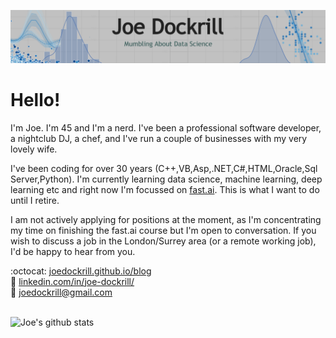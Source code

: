 ![Header image](https://github.com/joedockrill/joedockrill/raw/master/web-header-wide.png)
# Hello!

I'm Joe. I'm 45 and I'm a nerd. I've been a professional software developer, a nightclub DJ, a chef, and I've run a couple of businesses with my very lovely wife.  

I've been coding for over 30 years (C++,VB,Asp,.NET,C#,HTML,Oracle,Sql Server,Python). I'm currently learning data science, machine learning, deep learning etc and right now I'm focussed on [fast.ai](http://fast.ai). This is what I want to do until I retire. 

I am not actively applying for positions at the moment, as I'm concentrating my time on finishing the fast.ai course but I'm open to conversation. If you wish to discuss a job in the London/Surrey area (or a remote working job), I'd be happy to hear from you. 

:octocat: [joedockrill.github.io/blog](http://joedockrill.github.io/blog) \
:link: [linkedin.com/in/joe-dockrill/](http://www.linkedin.com/in/joe-dockrill/) \
:email: <joedockrill@gmail.com>

\
![Joe's github stats](https://github-readme-stats.vercel.app/api?username=joedockrill&show_icons=true)
